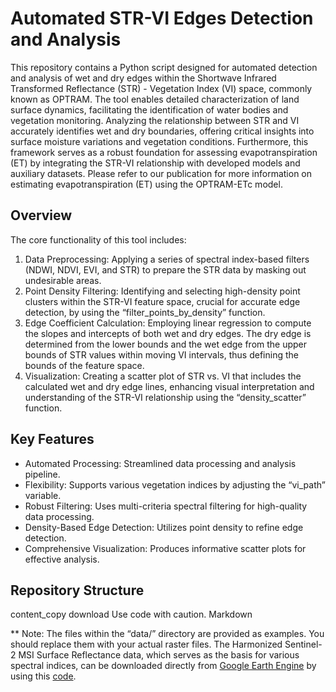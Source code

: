 # Automated STR-VI Edges Detection and Analysis
This repository contains a Python script designed for automated detection and analysis of wet and dry edges within the Shortwave Infrared Transformed Reflectance (STR) - Vegetation Index (VI) space, commonly known as OPTRAM. The tool enables detailed characterization of land surface dynamics, facilitating the identification of water bodies and vegetation monitoring. Analyzing the relationship between STR and VI accurately identifies wet and dry boundaries, offering critical insights into surface moisture variations and vegetation conditions. Furthermore, this framework serves as a robust foundation for assessing evapotranspiration (ET) by integrating the STR-VI relationship with developed models and auxiliary datasets. Please refer to our publication for more information on estimating evapotranspiration (ET) using the OPTRAM-ETc model.

## Overview
The core functionality of this tool includes:
1. Data Preprocessing: Applying a series of spectral index-based filters (NDWI, NDVI, EVI, and STR) to prepare the STR data by masking out undesirable areas.
2. Point Density Filtering: Identifying and selecting high-density point clusters within the STR-VI feature space, crucial for accurate edge detection, by using the “filter_points_by_density” function.
3. Edge Coefficient Calculation: Employing linear regression to compute the slopes and intercepts of both wet and dry edges. The dry edge is determined from the lower bounds and the wet edge from the upper bounds of STR values within moving VI intervals, thus defining the bounds of the feature space.
4. Visualization: Creating a scatter plot of STR vs. VI that includes the calculated wet and dry edge lines, enhancing visual interpretation and understanding of the STR-VI relationship using the “density_scatter” function.

## Key Features
*   Automated Processing: Streamlined data processing and analysis pipeline.
*   Flexibility: Supports various vegetation indices by adjusting the “vi_path” variable.
*   Robust Filtering: Uses multi-criteria spectral filtering for high-quality data processing.
*   Density-Based Edge Detection: Utilizes point density to refine edge detection.
*   Comprehensive Visualization: Produces informative scatter plots for effective analysis.

## Repository Structure
content_copy
download
Use code with caution.
Markdown

** Note: The files within the “data/” directory are provided as examples. You should replace them with your actual raster files. The Harmonized Sentinel-2 MSI Surface Reflectance data, which serves as the basis for various spectral indices, can be downloaded directly from [Google Earth Engine](https://code.earthengine.google.com/?scriptPath=users/your_username/your_script) by using this [code](https://code.earthengine.google.com/8d60a101dff9a29531c37233e6ceb2bc).


